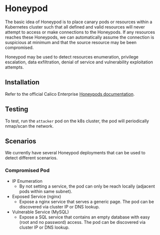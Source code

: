 # Honeypod

The basic idea of Honeypod is to place canary pods or resources within a Kubernetes cluster such that all defined and valid resources will never attempt to access or make connections to the Honeypods. If any resources reaches these Honeypods, we can automatically assume the connection is suspicious at minimum and that the source resource may be been compromised.

Honeypod may be used to detect resources enumeration, privilege escalation, data exfiltration, denial of service and vulnerability exploitation attempts.

## Installation

Refer to the official Calico Enterprise [Honeypods documentation](https://docs.tigera.io/calico-enterprise/next/threat/honeypod/).

## Testing

To test, run the `attacker` pod on the k8s cluster, the pod will periodically nmap/scan the network.

## Scenarios

We currently have several Honeypod deployments that can be used to detect different scenarios.

### Compromised Pod

* IP Enumeration
  * By not setting a service, the pod can only be reach locally (adjacent pods within same subnet).
* Exposed Service (nginx)
  * Expose a nginx service that serves a generic page. The pod can be discovered via cluster IP or DNS lookup.
* Vulnerable Service (MySQL)
  * Expose a SQL service that contains an empty database with easy (root and no password) access. The pod can be discovered via cluster IP or DNS lookup.
